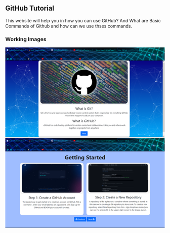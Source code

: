 <h2 class="text-center">GitHub Tutorial</h2>
This website will help you in how you can use GitHub? And What are Basic Commands of Github and how can we use thses commands.
<h3 class="text-center">Working Images</h3>
<img src="WorkingImage/Index.png">
<img src="WorkingImage/Page.png">

